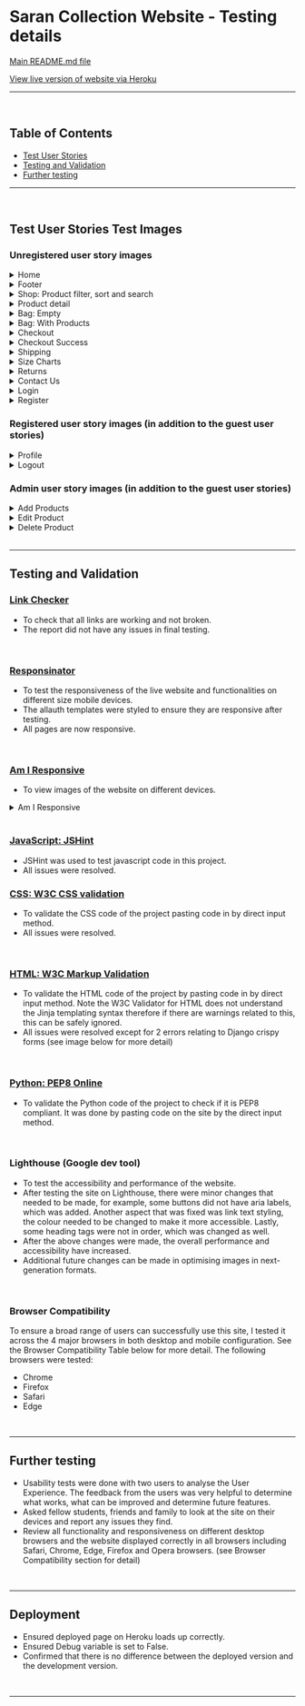 # Saran Collection Website - Testing details

[Main README.md file](/README.md)

[View live version of website via Heroku](https://saran-collection.herokuapp.com/)

___
<br>

<a></a>
## Table of Contents 
* [Test User Stories](#test-user-stories)
* [Testing and Validation](#testing-and-validation) 
* [Further testing](#further-testing)
___
<br>

## **Test User Stories Test Images**

### Unregistered user story images
<details>
<summary>Home</summary>

![Home](/documentation/images/landing_home_page.png)
</details>

<details>
<summary>Footer</summary>

![Footer](/documentation/images/footer.png)
</details>

<details>
<summary>Shop: Product filter, sort and search</summary>

![Shop: Products](/documentation/images/product_filter_sort_search.png)
</details>

<details>
<summary>Product detail</summary>

![Product detail](/documentation/images/product_detail.png)
</details>

<details>
<summary>Bag: Empty</summary>

![Bag: Empty](/documentation/images/bag_app_empty.png)
</details>

<details>
<summary>Bag: With Products</summary>

![Bag: With Products](/documentation/images/bag_app_products.png)
</details>

<details>
<summary>Checkout</summary>

![Checkout](/documentation/images/checkout_app.png)
</details>

<details>
<summary>Checkout Success</summary>

![Checkout Success](/documentation/images/checkout_success.png)
</details>


<details>
<summary>Shipping</summary>

![Shipping](/documentation/images/shipping.png)
</details>

<details>
<summary>Size Charts</summary>

![Size Charts](/documentation/images/size_charts.png)
</details>

<details>
<summary>Returns</summary>

![Returns](/documentation/images/returns.png)
</details>

<details>
<summary>Contact Us</summary>

![Contact Us](/documentation/images/contact_us.png)
</details>

<details>
<summary>Login</summary>

![Login](/documentation/images/login.png)
</details>

<details>
<summary>Register</summary>

![Register](/documentation/images/register.png)
</details>

### Registered user story images (in addition to the guest user stories)

<details>
<summary>Profile</summary>

![Profile](/documentation/images/profile_app.png)
</details>

<details>
<summary>Logout</summary>

![Logout](/documentation/images/logout.png)
</details>

### Admin user story images (in addition to the guest user stories)
<details>
<summary>Add Products</summary>

![Add Product](/documentation/images/add_product.png)
</details>

<details>
<summary>Edit Product</summary>

![Edit Product](/documentation/images/edit_product.png)
</details>

<details>
<summary>Delete Product</summary>

![Delete Product](/documentation/images/delete_product.png)
</details>

<br>
<hr>

## **Testing and Validation**
### [Link Checker](https://validator.w3.org/checklink)
- To check that all links are working and not broken. 
- The report did not have any issues in final testing.

<br>

### [Responsinator](http://www.responsinator.com/)
- To test the responsiveness of the live website and functionalities on different size mobile devices.
- The allauth templates were styled to ensure they are responsive after testing.
- All pages are now responsive.

<br>

### [Am I Responsive](http://ami.responsivedesign.is/)
- To view images of the website on different devices.
<details>
<summary>Am I Responsive</summary>

![Am I Responsive](/documentation/images/mockup.png)
</details>
<br>

### [JavaScript: JSHint](https://jshint.com/)
- JSHint was used to test javascript code in this project. 
- All issues were resolved. 

### [CSS: W3C CSS validation](https://jigsaw.w3.org/css-validator/)
- To validate the CSS code of the project pasting code in by direct input method.
- All issues were resolved.

<br>

### [HTML: W3C Markup Validation](https://validator.w3.org/)
- To validate the HTML code of the project by pasting code in by direct input method. Note the W3C Validator for HTML does not understand the Jinja templating syntax therefore if there are warnings related to this, this can be safely ignored.
- All issues were resolved except for 2 errors relating to Django crispy forms (see image below for more detail)

<br>
    
### [Python: PEP8 Online](http://pep8online.com/)

- To validate the Python code of the project to check if it is PEP8 compliant. It was done by pasting code on the site by the direct input method.

<br>

### Lighthouse (Google dev tool)
- To test the accessibility and performance of the website. 
- After testing the site on Lighthouse, there were minor changes that needed to be made, for example, some buttons did not have aria labels, which was added. Another aspect that was fixed was link text styling, the colour needed to be changed to make it more accessible. Lastly, some heading tags were not in order, which was changed as well. 
- After the above changes were made, the overall performance and accessibility have increased. 
- Additional future changes can be made in optimising images in next-generation formats.

<br>

### Browser Compatibility
To ensure a broad range of users can successfully use this site, I tested it across the 4 major browsers in both desktop and mobile configuration. See the Browser Compatibility Table below for more detail. The following browsers were tested:
- Chrome
- Firefox 
- Safari
- Edge

<br>
<hr>

## **Further testing**
- Usability tests were done with two users to analyse the User Experience. The feedback from the users was very helpful to determine what works, what can be improved and determine future features.  
- Asked fellow students, friends and family to look at the site on their devices and report any issues they find.
- Review all functionality and responsiveness on different desktop browsers and the website displayed correctly in all browsers including Safari, Chrome, Edge, Firefox and Opera browsers. (see Browser Compatibility section for detail)

<br>
<hr>

## **Deployment**
- Ensured deployed page on Heroku loads up correctly.
- Ensured Debug variable is set to False.
- Confirmed that there is no difference between the deployed version and the development version.

<br>
<hr>